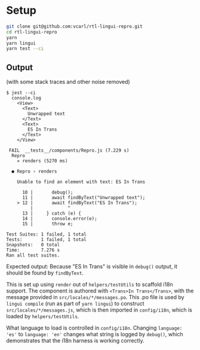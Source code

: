 # Setup

```sh
git clone git@github.com:vcarl/rtl-lingui-repro.git
cd rtl-lingui-repro
yarn
yarn lingui
yarn test --ci
```

## Output

(with some stack traces and other noise removed)

```
$ jest --ci
  console.log
    <View>
      <Text>
        Unwrapped text
      </Text>
      <Text>
        ES In Trans
      </Text>
    </View>

 FAIL  __tests__/components/Repro.js (7.229 s)
  Repro
    ✕ renders (5270 ms)

  ● Repro › renders

    Unable to find an element with text: ES In Trans

      10 |       debug();
      11 |       await findByText("Unwrapped text");
    > 12 |       await findByText("ES In Trans");
         |             ^
      13 |     } catch (e) {
      14 |       console.error(e);
      15 |       throw e;

Test Suites: 1 failed, 1 total
Tests:       1 failed, 1 total
Snapshots:   0 total
Time:        7.276 s
Ran all test suites.
```

Expected output: Because "ES In Trans" is visible in `debug()` output, it should
be found by `findByText`.

This is set up using `render` out of `helpers/testUtils` to scaffold i18n
support. The component is authored with `<Trans>In Trans</Trans>`, with the
message provided in `src/locales/*/messages.po`. This .po file is used by
`lingui compile` (run as part of `yarn lingui`) to construct
`src/locales/*/messages.js`, which is then imported in `config/i18n`, which is
loaded by `helpers/testUtils`.

What language to load is controlled in `config/i18n`. Changing `language: 'es'`
to `language: 'en'` changes what string is logged by `debug()`, which
demonstrates that the i18n harness is working correctly.
